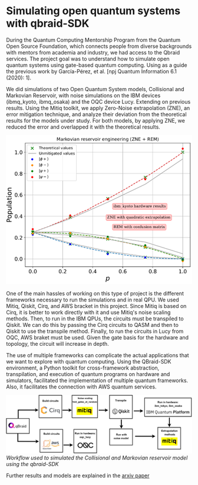 # Simulating open quantum systems with qbraid-SDK

During the Quantum Computing Mentorship Program from the Quantum Open Source Foundation, which connects people from diverse backgrounds with mentors from academia and industry, we had access to the Qbraid services. The project goal was to understand how to simulate open quantum systems using gate-based quantum computing. Using as a guide the previous work by García-Pérez, et al. [npj Quantum Information 6.1 (2020): 1].

We did simulations of two Open Quantum System models, Collisional and Markovian Reservoir, with noise simulations on the IBM devices (ibmq_kyoto, ibmq_osaka) and the OQC device Lucy. Extending on previous results. Using the Mitiq toolkit, we apply Zero-Noise extrapolation (ZNE), an error mitigation technique, and analyze their deviation from the theoretical results for the models under study. For both models, by applying ZNE, we reduced the error and overlapped it with the theoretical results. 

![Image](mre_1.png)

One of the main hassles of working on this type of project is the different frameworks necessary to run the simulations and in real QPU. We used Mitiq, Qiskit, Cirq, and AWS bracket in this project. Since Mitiq is based on Cirq, it is better to work directly with it and use Mitiq's noise scaling methods. Then, to run in the IBM QPUs, the circuits must be transpiled to Qiskit. We can do this by passing the Cirq circuits to QASM and then to Qiskit to use the transpile method. Finally, to run the circuits in Lucy from OQC, AWS braket must be used. Given the gate basis for the hardware and topology, the circuit will increase in depth.

The use of multiple frameworks can complicate the actual applications that we want to explore with quantum computing. Using the QBraid-SDK environment, a Python toolkit for cross-framework abstraction, transpilation, and execution of quantum programs on hardware and simulators, facilitated the implementation of multiple quantum frameworks. Also, it facilitates the connection with AWS quantum services.

![Image](open_systes.png)
*Workflow used to simulated the Collisional and Markovian reservoir model using the qbraid-SDK*

Further results and models are explained in the [arxiv paper](https://arxiv.org/abs/2401.06535)